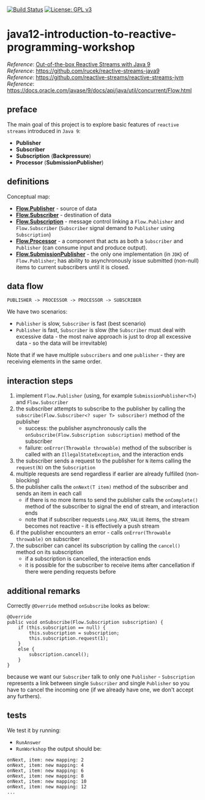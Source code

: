 [![Build Status](https://travis-ci.org/mtumilowicz/java12-introduction-to-reactive-programming-workshop.svg?branch=master)](https://travis-ci.org/mtumilowicz/java12-introduction-to-reactive-programming-workshop)
[![License: GPL v3](https://img.shields.io/badge/License-GPLv3-blue.svg)](https://www.gnu.org/licenses/gpl-3.0)

# java12-introduction-to-reactive-programming-workshop
_Reference_: [Out-of-the-box Reactive Streams with Java 9](https://www.youtube.com/watch?v=COgktgJmP_k)  
_Reference_: https://github.com/rucek/reactive-streams-java9  
_Reference_: https://github.com/reactive-streams/reactive-streams-jvm  
_Reference_: https://docs.oracle.com/javase/9/docs/api/java/util/concurrent/Flow.html

## preface
The main goal of this project is to explore basic features of 
`reactive streams` introduced in `Java 9`:
* **Publisher**
* **Subscriber**
* **Subscription** (**Backpressure**)
* **Processor** (**SubmissionPublisher**)

## definitions
Conceptual map:  
* **[Flow.Publisher](https://docs.oracle.com/javase/9/docs/api/java/util/concurrent/Flow.Publisher.html)** - 
source of data  
* **[Flow.Subscriber](https://docs.oracle.com/javase/9/docs/api/java/util/concurrent/Flow.Subscriber.html)** - 
destination of data  
* **[Flow.Subscription](https://docs.oracle.com/javase/9/docs/api/java/util/concurrent/Flow.Subscription.html)** - 
message control linking a `Flow.Publisher` and `Flow.Subscriber` 
(`Subscriber` signal demand to `Publisher` using `Subscription`)  
* **[Flow.Processor](https://docs.oracle.com/javase/9/docs/api/java/util/concurrent/Flow.Processor.html)** - 
a component that acts as both a `Subscriber` and `Publisher` (can 
consume input and produce output).  
* **[Flow.SubmissionPublisher](https://docs.oracle.com/javase/9/docs/api/java/util/concurrent/SubmissionPublisher.html)** - 
the only one implementation (in `JDK`) of `Flow.Publisher`; has ability to asynchronously issue submitted (non-null) 
items to current subscribers until it is closed.

## data flow
```
PUBLISHER -> PROCESSOR -> PROCESSOR -> SUBSCRIBER
```
We have two scenarios:  
* `Publisher` is slow, `Subscriber` is fast (best scenario)
* `Publisher` is fast, `Subscriber` is slow (the `Subscriber` must deal 
with excessive data - the most naive approach is just to drop all 
excessive data - so the data will be irrevitable)

Note that if we have multiple `subscribers` and one `publisher` - they 
are receiving elements in the same order.

## interaction steps
1. implement `Flow.Publisher` (using, for example `SubmissionPublisher<T>`) and `Flow.Subscriber`
1. the subscriber attempts to subscribe to the publisher by calling the 
`subscribe(Flow.Subscriber<? super T> subscriber)`
method of the publisher
    * success: the publisher asynchronously calls the `onSubscribe(Flow.Subscription subscription)` 
    method of the subscriber
    * failure: `onError(Throwable throwable)` method of the subscriber is called 
    with an `IllegalStateException`, and the interaction ends
1. the subscriber sends a request to the publisher for `N` items calling the `request(N)` 
on the `Subscription`
1. multiple requests are send regardless if earlier are already fulfilled (non-blocking)
1. the publisher calls the `onNext(T item)` method of the subscriber and sends an item in each call
    * if there is no more items to send the publisher calls the `onComplete()` method of the subscriber to signal
the end of stream, and interaction ends
    * note that if subscriber requests `Long.MAX_VALUE` items, the stream becomes not reactive - it is
    effectively a push stream
1. if the publisher encounters an error - calls `onError(Throwable throwable)` on subscriber
1. the subscriber can cancel its subscription by calling the `cancel()` method on its subscription
    * if a subscription is cancelled, the interaction ends 
    * it is possible for the subscriber to receive items after
    cancellation if there were pending requests before

## additional remarks
Correctly `@Override` method `onSubscribe` looks as below:
```
@Override
public void onSubscribe(Flow.Subscription subscription) {
    if (this.subscription == null) {
        this.subscription = subscription;
        this.subscription.request(1);
    }
    else {
        subscription.cancel();
    }
}
```
because we want our `Subscriber` talk to only one `Publisher` - 
`Subscription` represents a link between single `Subscriber` and single 
`Publisher` so you have to cancel the incoming one (if we already have 
one, we don't accept any furthers).

## tests
We test it by running:
* `RunAnswer`
* `RunWorkshop`
the output should be:
```
onNext, item: new mapping: 2
onNext, item: new mapping: 4
onNext, item: new mapping: 6
onNext, item: new mapping: 8
onNext, item: new mapping: 10
onNext, item: new mapping: 12
...
```
